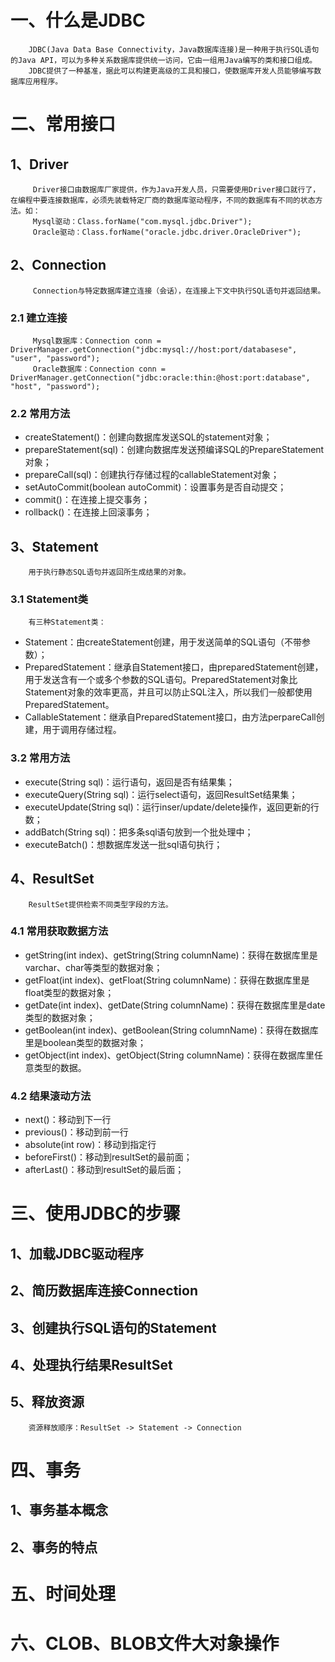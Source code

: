 # 一、什么是JDBC
        JDBC(Java Data Base Connectivity，Java数据库连接)是一种用于执行SQL语句的Java API，可以为多种关系数据库提供统一访问，它由一组用Java编写的类和接口组成。
        JDBC提供了一种基准，据此可以构建更高级的工具和接口，使数据库开发人员能够编写数据库应用程序。

# 二、常用接口
 ## 1、Driver
         Driver接口由数据库厂家提供，作为Java开发人员，只需要使用Driver接口就行了，在编程中要连接数据库，必须先装载特定厂商的数据库驱动程序，不同的数据库有不同的状态方法。如：
         Mysql驱动：Class.forName("com.mysql.jdbc.Driver");
         Oracle驱动：Class.forName("oracle.jdbc.driver.OracleDriver");

 ## 2、Connection
         Connection与特定数据库建立连接（会话），在连接上下文中执行SQL语句并返回结果。
 ### 2.1 建立连接
         Mysql数据库：Connection conn = DriverManager.getConnection("jdbc:mysql://host:port/databasese", "user", "password");
         Oracle数据库：Connection conn = DriverManager.getConnection("jdbc:oracle:thin:@host:port:database", "host", "password");
### 2.2 常用方法
- createStatement()：创建向数据库发送SQL的statement对象；
- prepareStatement(sql)：创建向数据库发送预编译SQL的PrepareStatement对象；
- prepareCall(sql)：创建执行存储过程的callableStatement对象；
- setAutoCommit(boolean autoCommit)：设置事务是否自动提交；
- commit()：在连接上提交事务；
- rollback()：在连接上回滚事务；

## 3、Statement
        用于执行静态SQL语句并返回所生成结果的对象。
### 3.1 Statement类
        有三种Statement类：
- Statement：由createStatement创建，用于发送简单的SQL语句（不带参数）；
- PreparedStatement：继承自Statement接口，由preparedStatement创建，用于发送含有一个或多个参数的SQL语句。PreparedStatement对象比Statement对象的效率更高，并且可以防止SQL注入，所以我们一般都使用PreparedStatement。
- CallableStatement：继承自PreparedStatement接口，由方法perpareCall创建，用于调用存储过程。
### 3.2 常用方法
- execute(String sql)：运行语句，返回是否有结果集；
- executeQuery(String sql)：运行select语句，返回ResultSet结果集；
- executeUpdate(String sql)：运行inser/update/delete操作，返回更新的行数；
- addBatch(String sql)：把多条sql语句放到一个批处理中；
- executeBatch()：想数据库发送一批sql语句执行；
  
## 4、ResultSet
        ResultSet提供检索不同类型字段的方法。
### 4.1 常用获取数据方法
- getString(int index)、getString(String columnName)：获得在数据库里是varchar、char等类型的数据对象；
- getFloat(int index)、getFloat(String columnName)：获得在数据库里是float类型的数据对象；
- getDate(int index)、getDate(String columnName)：获得在数据库里是date类型的数据对象；
- getBoolean(int index)、getBoolean(String columnName)：获得在数据库里是boolean类型的数据对象；
- getObject(int index)、getObject(String columnName)：获得在数据库里任意类型的数据。
### 4.2 结果滚动方法
- next()：移动到下一行
- previous()：移动到前一行
- absolute(int row)：移动到指定行
- beforeFirst()：移动到resultSet的最前面；
- afterLast()：移动到resultSet的最后面；

# 三、使用JDBC的步骤
## 1、加载JDBC驱动程序
## 2、简历数据库连接Connection
## 3、创建执行SQL语句的Statement
## 4、处理执行结果ResultSet
## 5、释放资源
        资源释放顺序：ResultSet -> Statement -> Connection

# 四、事务
## 1、事务基本概念
## 2、事务的特点


# 五、时间处理

# 六、CLOB、BLOB文件大对象操作